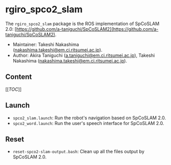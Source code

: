 # rgiro_spco2_slam

The `rgiro_spco2_slam` package is the ROS implementation of SpCoSLAM 2.0: [https://github.com/a-taniguchi/SpCoSLAM2](https://github.com/a-taniguchi/SpCoSLAM2).

*   Maintainer: Takeshi Nakashima ([nakashima.takeshi@em.ci.ritsumei.ac.jp](mailto:nakashima.takeshi@em.ci.ritsumei.ac.jp)).
*   Author: Akira Taniguchi ([a.taniguchi@em.ci.ritsumei.ac.jp](mailto:a.taniguchi@em.ci.ritsumei.ac.jp)), Takeshi Nakashima ([nakashima.takeshi@em.ci.ritsumei.ac.jp](mailto:nakashima.takeshi@em.ci.ritsumei.ac.jp)).

## Content

[[_TOC_]]

## Launch

*   `spco2_slam.launch`: Run the robot's navigation based on SpCoSLAM 2.0.
*   `spco2_word.launch`: Run the user's speech interface for SpCoSLAM 2.0.

## Reset

*   `reset-spco2-slam-output.bash`: Clean up all the files output by SpCoSLAM 2.0.
